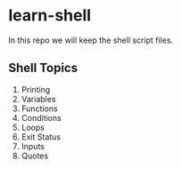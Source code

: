 # learn-shell

In this repo we will keep the shell script files.

Shell Topics
------------
1. Printing
2. Variables
3. Functions
4. Conditions
5. Loops
6. Exit Status
7. Inputs
8. Quotes

##